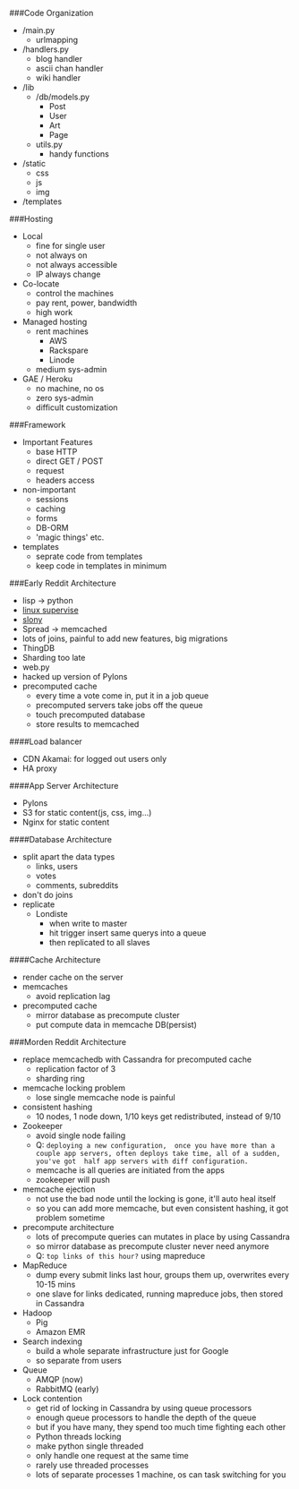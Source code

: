 ###Code Organization

- /main.py
	- urlmapping
- /handlers.py
	- blog handler
	- ascii chan handler
	- wiki handler
- /lib
	- /db/models.py
		- Post
		- User
		- Art
		- Page
	- utils.py
 		- handy functions
- /static
	- css
	- js
	- img
- /templates 


###Hosting
- Local
	- fine for single user
	- not always on
	- not always accessible
	- IP always change
- Co-locate
	- control the machines
	- pay rent, power, bandwidth
	- high work
- Managed hosting
	- rent machines
		- AWS
		- Rackspare
		- Linode
	- medium sys-admin
- GAE / Heroku
	- no machine, no os
	- zero sys-admin
	- difficult customization


###Framework
- Important Features
	- base HTTP
	- direct GET / POST 
	- request
	- headers access
- non-important
	- sessions
	- caching
	- forms
	- DB-ORM
	- 'magic things' etc.
- templates
	- seprate code from templates
	- keep code in templates in minimum


###Early Reddit Architecture
- lisp -> python
- [linux supervise](http://cr.yp.to/daemontools.html)
- [slony](http://slony.info/)
- Spread -> memcached
- lots of joins, painful to add new features, big migrations
- ThingDB
- Sharding too late
- web.py
- hacked up version of Pylons
- precomputed cache
	- every time a vote come in, put it in a job queue
	- precomputed servers take jobs off the queue
	- touch precomputed database
	- store results to memcached

####Load balancer
- CDN Akamai: for logged out users only
- HA proxy

####App Server Architecture
- Pylons
- S3 for static content(js, css, img...)
- Nginx for static content

####Database Architecture
- split apart the data types
	- links, users
	- votes
	- comments, subreddits
- don't do joins
- replicate
	- Londiste
		- when write to master
		- hit trigger insert same querys into a queue
		- then replicated to all slaves

####Cache Architecture
- render cache on the server
- memcaches
	- avoid replication lag
- precomputed cache
	- mirror database as precompute cluster
	- put compute data in memcache DB(persist)


###Morden Reddit Architecture
- replace memcachedb with Cassandra for precomputed cache
	- replication factor of 3
	- sharding ring
- memcache locking problem
	- lose single memcache node is painful
- consistent hashing
	- 10 nodes, 1 node down, 1/10 keys get redistributed, instead of 9/10
- Zookeeper
	- avoid single node failing
	- Q: ```deploying a new configuration, 
		   once you have more than a couple app servers,
                  often deploys take time, all of a sudden, you've got 
                  half app servers with diff configuration.``` 
	- memcache is all queries are initiated from the apps
	- zookeeper will push
- memcache ejection
	- not use the bad node until the locking is gone, it'll auto heal itself
	- so you can add more memcache, but even consistent hashing, it got problem sometime
- precompute architecture
	- lots of precompute queries can mutates in place by using Cassandra
	- so mirror database as precompute cluster never need anymore
	- Q: ```top links of this hour?```  using mapreduce
- MapReduce
	- dump every submit links last hour, groups them up, overwrites every 10-15 mins
	- one slave for links dedicated, running mapreduce jobs, then stored in Cassandra
- Hadoop
	- Pig
	- Amazon EMR
- Search indexing
	- build a whole separate infrastructure just for Google
	- so separate from users
- Queue
	- AMQP (now)
	- RabbitMQ (early)
- Lock contention
	- get rid of locking in Cassandra by using queue processors 
	- enough queue processors to handle the depth of the queue
	- but if you have many, they spend too much time fighting each other
	-  Python threads locking
	- make python single threaded
	- only handle one request at the same time
	- rarely use threaded processes
	- lots of separate processes 1 machine, os can task switching for you
